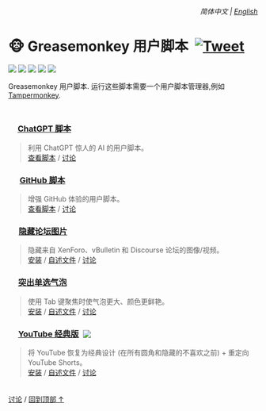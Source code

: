 <div align="right">
    <h6>
        <picture>
            <source type="image/svg+xml" media="(prefers-color-scheme: dark)" srcset="https://raw.githubusercontent.com/KudoAI/chatgpt.js/main/media/images/icons/earth-americas-white-icon32.svg">
            <img height=14 src="https://raw.githubusercontent.com/KudoAI/chatgpt.js/main/media/images/icons/earth-americas-icon32.svg">
        </picture>
        &nbsp;简体中文 |
        <a href="../../#readme">English</a>
    </h6>
</div>

# 🐵 Greasemonkey 用户脚本 &nbsp;[![Tweet](https://img.shields.io/twitter/url/http/shields.io.svg?style=social)](https://twitter.com/intent/tweet?text=刚刚找到这些史诗般的用户脚本！&url=https://github.com/adamlui/userscripts&hashtags=greasemonkey,userscripts,javascript)

![](https://img.shields.io/badge/用户-100,000+-2bbbd8?logo=weightsandbiases&logoColor=white&labelColor=464646&style=for-the-badge)
[![](https://img.shields.io/github/stars/adamlui/userscripts?label=星星&logo=github&logoColor=white&labelColor=464646&color=fcf67b&style=for-the-badge)](https://github.com/adamlui/userscripts/stargazers)
[![](https://img.shields.io/badge/许可证-MIT-fcde7b.svg?logo=internetarchive&logoColor=white&labelColor=464646&style=for-the-badge)](LICENSE.md)
[![](https://img.shields.io/github/commit-activity/m/adamlui/userscripts?label=提交&logo=github&logoColor=white&labelColor=464646&color=7bb7fc&style=for-the-badge)](https://github.com/adamlui/userscripts/commits/master)
[![](https://img.shields.io/codacy/grade/b259dc1124724de49016756d7495b47d?label=代码质量&logo=codacy&logoColor=white&labelColor=464646&color=b5fc7b&style=for-the-badge)](https://app.codacy.com/gh/adamlui/userscripts/commits?utm_source=userscripts&utm_content=github_shield)

Greasemonkey 用户脚本. 运行这些脚本需要一个用户脚本管理器,例如 [Tampermonkey](https://www.tampermonkey.net/).

<img height=10px width="100%" src="https://raw.githubusercontent.com/andreasbm/readme/master/assets/lines/aqua.png">

### <picture><source media="(prefers-color-scheme: dark)" srcset="https://i.imgur.com/RduASbD.png"><img width=15 src="https://raw.githubusercontent.com/adamlui/userscripts/master/chatgpt/media/icons/openai-favicon64.png"></picture> [ChatGPT 脚本](../../chatgpt)

> 利用 ChatGPT 惊人的 AI 的用户脚本。
<br>[查看脚本](https://github.com/adamlui/userscripts/tree/master/chatgpt) /
[讨论](https://github.com/adamlui/userscripts/discussions)

### <img width=17 style="margin: 0 1px -1px" src="https://github.githubassets.com/favicons/favicon.png"> [GitHub 脚本](../../github)

> 增强 GitHub 体验的用户脚本。
<br>[查看脚本](https://github.com/adamlui/userscripts/tree/master/github) /
[讨论](https://github.com/adamlui/userscripts/discussions)

### <picture><source media="(prefers-color-scheme: dark)" srcset="https://i.imgur.com/EuMNOTX.png"><img width=17 src="https://i.imgur.com/TABwyUq.png"></picture> [隐藏论坛图片](../../hide-forum-images)

> 隐藏来自 XenForo、vBulletin 和 Discourse 论坛的图像/视频。
<br>[安装](https://greasyfork.org/scripts/12639) /
[自述文件](https://github.com/adamlui/userscripts/tree/master/hide-forum-images#readme) /
[讨论](https://github.com/adamlui/userscripts/discussions)

### <img width=15 style="margin-right: 1px" src="https://i.imgur.com/ribh0wE.png" width=15> [突出单选气泡](../../highlight-radio-bubbles)

> 使用 Tab 键聚焦时使气泡更大、颜色更鲜艳。
<br>[安装](https://greasyfork.org/scripts/26311) /
[自述文件](https://github.com/adamlui/userscripts/tree/master/highlight-radio-bubbles#readme) /
[讨论](https://github.com/adamlui/userscripts/discussions)

### <img src="https://i.imgur.com/9vzrMBf.png" width=16> [YouTube 经典版](../../youtube-classic) <a href="https://github.com/awesome-scripts/awesome-userscripts#youtube"><img src="https://awesome.re/mentioned-badge.svg" style="margin:0 0 -2px 5px"></a>

> 将 YouTube 恢复为经典设计 (在所有圆角和隐藏的不喜欢之前) + 重定向 YouTube Shorts。
<br>[安装](https://greasyfork.org/en/scripts/456132) /
[自述文件](https://github.com/adamlui/userscripts/tree/master/youtube-classic#readme) /
[讨论](https://github.com/adamlui/userscripts/discussions)

<img height=6px width="100%" src="https://raw.githubusercontent.com/andreasbm/readme/master/assets/lines/aqua.png">

<a href="https://github.com/adamlui/userscripts/discussions">讨论</a> /
<a href="#简体中文--english">回到顶部 ↑</a>
